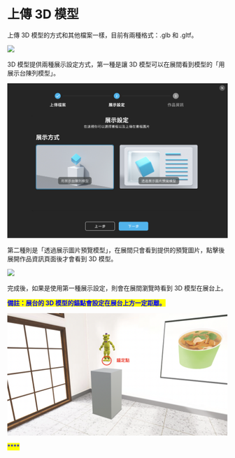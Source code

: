 # 上傳 3D 模型

上傳 3D 模型的方式和其他檔案一樣，目前有兩種格式：.glb 和 .gltf。

![](https://lh5.googleusercontent.com/-vzPm-v9TjbY5dD84\_V435e6N6WByLrNSdnJpFydj7h-iTYME2CGheq2LN\_WDIeDgr97rYZiDGWNmKgmZjnYFfSezsXNCjAf7wjbztztfNSqWsiOfm8q5nvDarv9ktz38A)

3D 模型提供兩種展示設定方式，第一種是讓 3D 模型可以在展間看到模型的「用展示台陳列模型」。

![](<../../.gitbook/assets/截圖 2022-04-07 下午10.22.34.png>)

第二種則是「透過展示圖片預覽模型」，在展間只會看到提供的預覽圖片，點擊後展開作品資訊頁面後才會看到 3D 模型。

![](https://lh3.googleusercontent.com/djlzcfcPxOBZhO-4UpEz2ZI70hGpBCQEPCxhJAlVWlozUxKvqPNdeRYuVulhTeKwSZ3rAiXPJC8zguMUjG5X9YtCVr5GjsAHvFKsyNYt0GviRUGJPbMf3CkjoufQnf8-UQ)

完成後，如果是使用第一種展示設定，則會在展間瀏覽時看到 3D 模型在展台上。

<mark style="color:blue;">**備註：展台的 3D 模型的錨點會設定在展台上方一定距離。**</mark>

![](<../../.gitbook/assets/截圖 2022-04-08 下午1.26.02.png>)

<mark style="color:blue;">****</mark>
